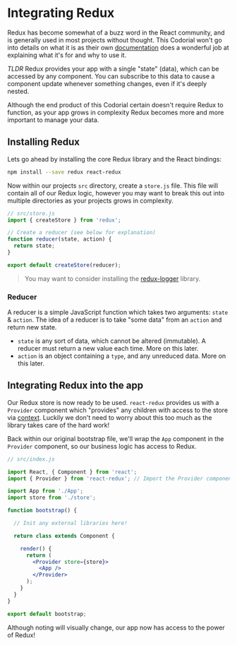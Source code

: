 # Integrating Redux

Redux has become somewhat of a buzz word in the React community, and is generally used in most projects without thought. This Codorial
won't go into details on what it is as their own [documentation](https://redux.js.org/introduction/motivation) does a wonderful job at explaining
what it's for and why to use it.

*TLDR* Redux provides your app with a single "state" (data), which can be accessed by any component. You can subscribe to this data to cause
a component update whenever something changes, even if it's deeply nested.

Although the end product of this Codorial certain doesn't require Redux to function, as your app grows in complexity Redux becomes more and
more important to manage your data.

## Installing Redux

Lets go ahead by installing the core Redux library and the React bindings:

```bash
npm install --save redux react-redux
```

Now within our projects `src` directory, create a `store.js` file. This file will contain all of our Redux logic, however you may want to break
this out into multiple directories as your projects grows in complexity.

```js
// src/store.js
import { createStore } from 'redux';

// Create a reducer (see below for explanation)
function reducer(state, action) {
  return state;
}

export default createStore(reducer);
```

> You may want to consider installing the [redux-logger](https://github.com/evgenyrodionov/redux-logger) library.

### Reducer

A reducer is a simple JavaScript function which takes two arguments: `state` & `action`. The idea of a reducer is to take "some data" from an `action`
and return new state.

- `state` is any sort of data, which cannot be altered (immutable). A reducer must return a new value each time. More on this later.
- `action` is an object containing a `type`, and any unreduced data. More on this later.

## Integrating Redux into the app

Our Redux store is now ready to be used. `react-redux` provides us with a `Provider` component which "provides" any children
with access to the store via [context](https://reactjs.org/docs/context.html). Luckily we don't need to worry about this too much as the library
takes care of the hard work!

Back within our original bootstrap file, we'll wrap the `App` component in the `Provider` component, so our business logic has access to Redux.

```jsx
// src/index.js

import React, { Component } from 'react';
import { Provider } from 'react-redux'; // Import the Provider component

import App from './App';
import store from './store';

function bootstrap() {

  // Init any external libraries here!

  return class extends Component {

    render() {
      return (
        <Provider store={store}>
          <App />
        </Provider>
      );
    }
  }
}

export default bootstrap;
```

Although noting will visually change, our app now has access to the power of Redux!
